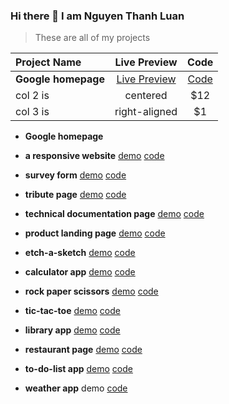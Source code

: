 ### Hi there 👋 I am Nguyen Thanh Luan

> These are all of my projects

| Project Name   |      Live Preview      |  Code |
|:----------|:-------------:|:------:|
| **Google homepage** |  <a href="https://thanh-luan-nguyen.github.io/google-homepage/" target="_blank">Live Preview</a>| <a href="https://github.com/thanh-luan-nguyen/google-homepage" target="_blank">Code</a>|
| col 2 is |    centered   |   $12 |
| col 3 is | right-aligned |    $1 |

- **Google homepage**  

- **a responsive website** [demo](https://nguyen-thanh-luan-github.github.io/a-responsive-website-github.io/) [code](https://github.com/NGUYEN-THANH-LUAN-github/a-responsive-website-github.io)

- **survey form** [demo](https://nguyen-thanh-luan-github.github.io/survey-form.github.io/) [code](https://github.com/NGUYEN-THANH-LUAN-github/survey-form.github.io)

- **tribute page** [demo](https://nguyen-thanh-luan-github.github.io/tribute-page.github.io/) [code](https://github.com/NGUYEN-THANH-LUAN-github/tribute-page.github.io)

- **technical documentation page** [demo](https://nguyen-thanh-luan-github.github.io/technical-documentation-page.github.io/) [code](https://github.com/NGUYEN-THANH-LUAN-github/technical-documentation-page.github.io)

- **product landing page** [demo](https://nguyen-thanh-luan-github.github.io/product-landing-page.github.io/) [code](https://github.com/NGUYEN-THANH-LUAN-github/product-landing-page.github.io)

- **etch-a-sketch** [demo](https://nguyen-thanh-luan-github.github.io/etch-a-sketch.github.io/) [code](https://github.com/NGUYEN-THANH-LUAN-github/etch-a-sketch.github.io)

- **calculator app** [demo](https://nguyen-thanh-luan-github.github.io/calculator-app.github.io/) [code](https://github.com/NGUYEN-THANH-LUAN-github/calculator-app.github.io)

- **rock paper scissors** [demo](https://nguyen-thanh-luan-github.github.io/rock-paper-scissors.github.io/) [code](https://github.com/NGUYEN-THANH-LUAN-github/rock-paper-scissors.github.io)

- **tic-tac-toe** [demo](https://nguyen-thanh-luan-github.github.io/tic-tac-toe.github.io/) [code](https://github.com/NGUYEN-THANH-LUAN-github/tic-tac-toe.github.io)

- **library app** [demo](https://nguyen-thanh-luan-github.github.io/library.github.io/) [code](https://github.com/NGUYEN-THANH-LUAN-github/library.github.io)

- **restaurant page** [demo](https://nguyen-thanh-luan-github.github.io/restaurant-page.github.io/) [code](https://github.com/NGUYEN-THANH-LUAN-github/restaurant-page.github.io)

- **to-do-list app** [demo](https://nguyen-thanh-luan-github.github.io/to-do-list.github.io/) [code](https://github.com/NGUYEN-THANH-LUAN-github/to-do-list.github.io)

- **weather app** demo [code](https://github.com/NGUYEN-THANH-LUAN-github/weather-app.github.io)

<!--
**thanh-luan-nguyen/thanh-luan-nguyen** is a ✨ _special_ ✨ repository because its `README.md` (this file) appears on your GitHub profile.

Here are some ideas to get you started:

- 🔭 I’m currently working on ...
- 🌱 I’m currently learning ...
- 👯 I’m looking to collaborate on ...
- 🤔 I’m looking for help with ...
- 💬 Ask me about ...
- 📫 How to reach me: ...
- 😄 Pronouns: ...
- ⚡ Fun fact: ...
-->
